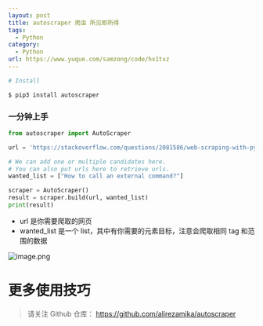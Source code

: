 ```yaml
---
layout: post
title: autoscraper 爬虫 所见即所得
tags:
  - Python
category:
  - Python
url: https://www.yuque.com/samzong/code/hx1txz
---
```


```bash
# Install

$ pip3 install autoscraper
```

### 一分钟上手

```python
from autoscraper import AutoScraper

url = 'https://stackoverflow.com/questions/2081586/web-scraping-with-python'

# We can add one or multiple candidates here.
# You can also put urls here to retrieve urls.
wanted_list = ["How to call an external command?"]

scraper = AutoScraper()
result = scraper.build(url, wanted_list)
print(result)
```

- url 是你需要爬取的网页
- wanted\_list 是一个 list，其中有你需要的元素目标，注意会爬取相同 tag 和范围的数据

![image.png](http://ipic-typora-samzong.oss-cn-qingdao.aliyuncs.com//uPic/1605241399644-c035e6f7-8096-438b-806d-7a9da7bee65f.png?x-oss-process=image/resize,w_960,m_lfit)

# 更多使用技巧

> 请关注 Github 仓库： <https://github.com/alirezamika/autoscraper>
